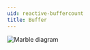 ```yaml
---
uid: reactive-buffercount
title: Buffer
---
```


![Marble diagram](~/images/reactive-buffercount.svg)
